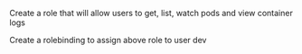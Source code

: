 Create a role that will allow users to get, list, watch pods and view container logs

Create a rolebinding to assign above role to user dev
